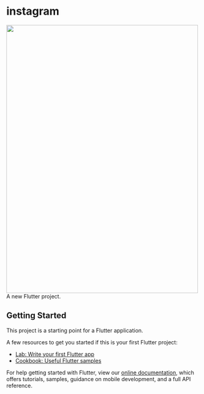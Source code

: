 # instagram

<img src="https://user-images.githubusercontent.com/32923555/134445973-3e327bf5-6fd9-4870-85a4-558db7b34464.png" width="500" height="700"/>
A new Flutter project.

## Getting Started

This project is a starting point for a Flutter application.

A few resources to get you started if this is your first Flutter project:

- [Lab: Write your first Flutter app](https://flutter.dev/docs/get-started/codelab)
- [Cookbook: Useful Flutter samples](https://flutter.dev/docs/cookbook)

For help getting started with Flutter, view our
[online documentation](https://flutter.dev/docs), which offers tutorials,
samples, guidance on mobile development, and a full API reference.
